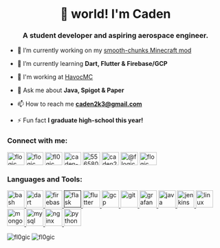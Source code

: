 <h1 align="center">👋 world! I'm Caden</h1>
<h3 align="center">A student developer and aspiring aerospace engineer.</h3>

- 🔭 I’m currently working on my [smooth-chunks Minecraft mod](https://github.com/fl0gic/smooth-chunks)

- 🌱 I’m currently learning **Dart, Flutter & Firebase/GCP**

- 💼 I'm working at [HavocMC](https://havocmc.net/)

- 💬 Ask me about **Java, Spigot & Paper**

- 📫 How to reach me **caden2k3@gmail.com**

- ⚡ Fun fact **I graduate high-school this year!**

<p align="left">
<h3 align="left">Connect with me:</h3>
<a href="https://codepen.io/flogic" target="blank"><img align="center" src="https://cdn.jsdelivr.net/npm/simple-icons@3.0.1/icons/codepen.svg" alt="flogic" height="30" width="40" /></a>
<a href="https://dev.to/flogic" target="blank"><img align="center" src="https://cdn.jsdelivr.net/npm/simple-icons@3.0.1/icons/dev-dot-to.svg" alt="flogic" height="30" width="40" /></a>
<a href="https://twitter.com/fl0gic" target="blank"><img align="center" src="https://cdn.jsdelivr.net/npm/simple-icons@3.0.1/icons/twitter.svg" alt="fl0gic" height="30" width="40" /></a>
<a href="https://linkedin.com/in/caden-kriese" target="blank"><img align="center" src="https://cdn.jsdelivr.net/npm/simple-icons@3.0.1/icons/linkedin.svg" alt="caden-kriese" height="30" width="40" /></a>
<a href="https://stackoverflow.com/users/5565806" target="blank"><img align="center" src="https://cdn.jsdelivr.net/npm/simple-icons@3.0.1/icons/stackoverflow.svg" alt="5565806" height="30" width="40" /></a>
<a href="https://instagram.com/caden2k3" target="blank"><img align="center" src="https://cdn.jsdelivr.net/npm/simple-icons@3.0.1/icons/instagram.svg" alt="caden2k3" height="30" width="40" /></a>
<a href="https://medium.com/@flogic" target="blank"><img align="center" src="https://cdn.jsdelivr.net/npm/simple-icons@3.0.1/icons/medium.svg" alt="@flogic" height="30" width="40" /></a>
<a href="https://www.youtube.com/gamerking195" target="blank"><img align="center" src="https://cdn.jsdelivr.net/npm/simple-icons@3.0.1/icons/youtube.svg" alt="flogic" height="30" width="40" /></a>
</p>

<h3 align="left">Languages and Tools:</h3>
<p align="left"> <a href="https://www.gnu.org/software/bash/" target="_blank"> <img src="https://www.vectorlogo.zone/logos/gnu_bash/gnu_bash-icon.svg" alt="bash" width="40" height="40"/> </a> <a href="https://dart.dev" target="_blank"> <img src="https://www.vectorlogo.zone/logos/dartlang/dartlang-icon.svg" alt="dart" width="40" height="40"/> </a> <a href="https://firebase.google.com/" target="_blank"> <img src="https://www.vectorlogo.zone/logos/firebase/firebase-icon.svg" alt="firebase" width="40" height="40"/> </a> <a href="" target="_blank"> <img src="https://www.vectorlogo.zone/logos/pocoo_flask/pocoo_flask-icon.svg" alt="flask" width="40" height="40"/> </a> <a href="https://flutter.dev" target="_blank"> <img src="https://www.vectorlogo.zone/logos/flutterio/flutterio-icon.svg" alt="flutter" width="40" height="40"/> </a> <a href="https://cloud.google.com" target="_blank"> <img src="https://www.vectorlogo.zone/logos/google_cloud/google_cloud-icon.svg" alt="gcp" width="40" height="40"/> </a> <a href="https://git-scm.com/" target="_blank"> <img src="https://www.vectorlogo.zone/logos/git-scm/git-scm-icon.svg" alt="git" width="40" height="40"/> </a> <a href="https://grafana.com" target="_blank"> <img src="https://www.vectorlogo.zone/logos/grafana/grafana-icon.svg" alt="grafana" width="40" height="40"/> </a> <a href="https://www.java.com" target="_blank"> <img src="https://devicons.github.io/devicon/devicon.git/icons/java/java-original-wordmark.svg" alt="java" width="40" height="40"/> </a> <a href="https://www.jenkins.io" target="_blank"> <img src="https://www.vectorlogo.zone/logos/jenkins/jenkins-icon.svg" alt="jenkins" width="40" height="40"/> </a> <a href="https://www.linux.org/" target="_blank"> <img src="https://devicons.github.io/devicon/devicon.git/icons/linux/linux-original.svg" alt="linux" width="40" height="40"/> </a> <a href="https://www.mongodb.com/" target="_blank"> <img src="https://devicons.github.io/devicon/devicon.git/icons/mongodb/mongodb-original-wordmark.svg" alt="mongodb" width="40" height="40"/> </a> <a href="https://www.mysql.com/" target="_blank"> <img src="https://devicons.github.io/devicon/devicon.git/icons/mysql/mysql-original-wordmark.svg" alt="mysql" width="40" height="40"/> </a> <a href="https://www.nginx.com" target="_blank"> <img src="https://devicons.github.io/devicon/devicon.git/icons/nginx/nginx-original.svg" alt="nginx" width="40" height="40"/> </a> <a href="https://www.python.org" target="_blank"> <img src="https://devicons.github.io/devicon/devicon.git/icons/python/python-original.svg" alt="python" width="40" height="40"/> </a> </p>

<p><img src="https://github-readme-stats.vercel.app/api/top-langs/?username=fl0gic&layout=compact" alt="fl0gic"/> <img src="https://github-readme-stats.vercel.app/api?username=fl0gic&show_icons=true" alt="fl0gic" /></p>
